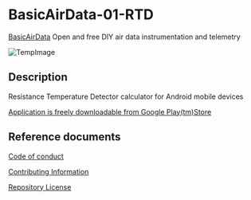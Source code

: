 # BasicAirData-01-RTD

[BasicAirData](http://www.basicairdata.eu) Open and free DIY air data instrumentation and telemetry 

![TempImage](https://cloud.githubusercontent.com/assets/7497614/7476298/ecaa76ee-f34c-11e4-8d40-61ba5fb5f250.png)

## Description

Resistance Temperature Detector calculator for Android mobile devices

[Application is freely downloadable from Google Play(tm)Store](https://play.google.com/store/apps/details?id=eu.basicairdata.jlj.RTD)

## Reference documents

[Code of conduct](CODE_OF_CONDUCT.md)

[Contributing Information](CONTRIBUTING.md)

[Repository License](LICENSE)


